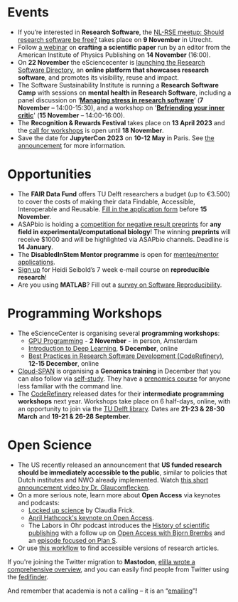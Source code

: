 # Events
* If you’re interested in **Research Software**, the [NL-RSE meetup: Should research software be free?](https://www.esciencecenter.nl/events/nl-rse-meetup-should-research-software-be-free/) takes place on **9 November** in Utrecht.
* Follow [a webinar](https://aipp.zoom.us/webinar/register/WN_cHBweAcoTsarMI-B4yESOg) on **crafting a scientific paper** run by an editor from the American Institute of Physics Publishing on **14 November** (16:00). 
* On **22 November** the eSciencecenter is [launching the Research Software Directory](https://www.eventbrite.co.uk/e/the-research-software-directory-improving-the-impact-of-research-software-tickets-433535645787), an **online platform that showcases research software**, and promotes its visibility, reuse and impact. 
* The Software Sustainability Institute is running a **Research Software Camp** with sessions on **mental health in Research Software**, including a panel discussion on ‘**[Managing stress in research software](https://www.eventbrite.co.uk/e/panel-discussion-managing-stress-in-research-software-tickets-432983905517)**’ (**7 November** – 14:00-15:30), and a workshop on '**[Befriending your inner critic](https://www.eventbrite.co.uk/e/befriending-your-inner-critic-tickets-432989000757)**' (**15 November** – 14:00-16:00). 
* The **Recognition & Rewards Festival** takes place on **13 April 2023** and the [call for workshops](https://recognitionrewards.nl/festival/recognition-rewards-festival-2023/) is open until **18 November**.
* Save the date for **JupyterCon 2023** on **10-12 May** in Paris. 
See [the announcement](https://blog.jupyter.org/jupytercon-is-back-in-2023-90e5c25eeec9) for more information.

# Opportunities
* The **FAIR Data Fund** offers TU Delft researchers a budget (up to €3.500) to cover the costs of making their data Findable, Accessible, Interoperable and Reusable. 
[Fill in the application form](https://docs.google.com/forms/d/e/1FAIpQLSe_ZQKO9NEbas4Gd5C8Uj2kMrMLbdkRlLtHl_sM1P5KyZuCaA/viewform) before **15 November**.
* ASAPbio is holding a [competition for negative result preprints](https://asapbio.org/competition2022) for **any field in experimental/computational biology**! The winning **preprints** will receive $1000 and will be highlighted via ASAPbio channels. Deadline is **14 January**.   
* The **DisabledInStem Mentor programme** is open for [mentee/mentor applications](https://disabledinstem.wordpress.com/). 
* [Sign up](https://heidiseibold.substack.com/) for Heidi Seibold’s 7 week e-mail course on **reproducible research**!  
* Are you using **MATLAB**? Fill out a [survey on Software Reproducibility](https://docs.google.com/forms/d/e/1FAIpQLSfackAnztuL1fQ_l66XLdEKSIuCIie6T-XrA7srTsmRiiVq_w/viewform).  

# Programming Workshops
* The eScienceCenter is organising several **programming workshops**: 
    * [GPU Programming](https://www.eventbrite.co.uk/e/gpu-programming-tickets-433000735857) - **2 November** - in person, Amsterdam 
    * [Introduction to Deep Learning](https://www.eventbrite.co.uk/e/introduction-to-deep-learning-tickets-433045138667), **5 December**, online
    * [Best Practices in Research Software Development (CodeRefinery)](https://www.eventbrite.co.uk/e/best-practices-in-research-software-development-coderefinery-tickets-433053774497), **12-15 December**, online
* [Cloud-SPAN]( https://cloud-span.york.ac.uk/train-with-us) is organising a **Genomics training** in December that you can also follow via [self-study](https://cloud-span.york.ac.uk/train-with-us/specialised-skills#h.l54d9e9aw5vk). 
They have a [prenomics course](https://cloud-span.york.ac.uk/train-with-us/core-skills#h.oj1kged1zzmj) for anyone less familiar with the command line.
* The [CodeRefinery](https://coderefinery.org/) released dates for their **intermediate programming workshops** next year. 
Workshops take place on 6 half-days, online, with an opportunity to join via the [TU Delft library](https://www.tudelft.nl/en/library/research-data-management/r/training-events/training-for-researchers/coderefinery-workshops). 
Dates are **21-23 & 28-30 March** and **19-21 & 26-28 September**.  


# Open Science
- The US recently released an announcement that **US funded research should be immediately accessible to the public**, similar to policies that Dutch institutes and NWO already implemented. 
Watch [this short announcement video by Dr. Glaucomflecken](https://twitter.com/DGlaucomflecken/status/1563264244950646785). 
- On a more serious note, learn more about **Open Access** via keynotes and podcasts: 
  - [Locked up science](https://www.youtube.com/watch?v=SbzSR0b71PE) by Claudia Frick.
  - [April Hathcock's keynote on Open Access](https://youtu.be/5_7SXNW-5DQ?t=481).
  - The Labors in Ohr podcast introduces the [History of scientific publishing](https://open.spotify.com/episode/0h28zs4Htymv3hPuGO8LW1?si=8a38afc05a6a4995) with a follow up on [Open Access with Bjorn Brembs](https://open.spotify.com/episode/5yliqST0bGf1KJ6e8eB1OM?si=ff5aa064ac874daf) and an [episode focused on Plan S]( https://open.spotify.com/episode/3WllXZ1qAPRg3r0Z87kHwd?si=c4d48dc341fd4131).
- Or use [this workflow](https://twitter.com/AStrasser116/status/1576648460194807808/photo/1) to find accessible versions of research articles.


If you're joining the Twitter migration to **Mastodon**, [elilla wrote a comprehensive overview](https://wordsmith.social/elilla/a-futuristic-mastodon-introduction-for-2021), and you can easily find people from Twitter using the [fedifinder](https://fedifinder.glitch.me/).  

And remember that academia is not a calling – it is an “[emailing](https://twitter.com/carlosfnorena/status/1584936656607449088)”!
